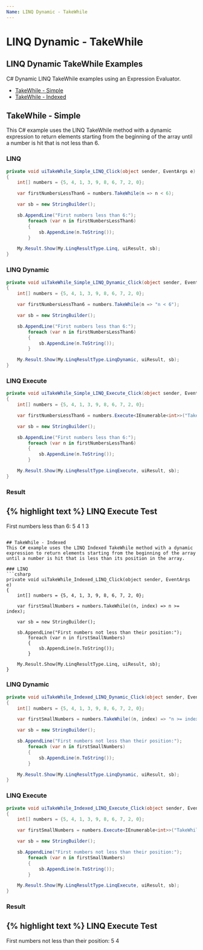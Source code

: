 ```yaml
---
Name: LINQ Dynamic - TakeWhile
---
```


# LINQ Dynamic - TakeWhile

## LINQ Dynamic TakeWhile Examples
C# Dynamic LINQ TakeWhile examples using an Expression Evaluator.

- [TakeWhile - Simple](#takewhile---simple)
- [TakeWhile - Indexed](#takewhile---indexed)

## TakeWhile - Simple
This C# example uses the LINQ TakeWhile method with a dynamic expression to return elements starting from the beginning of the array until a number is hit that is not less than 6.

### LINQ
```csharp
private void uiTakeWhile_Simple_LINQ_Click(object sender, EventArgs e)
{
	int[] numbers = {5, 4, 1, 3, 9, 8, 6, 7, 2, 0};

	var firstNumbersLessThan6 = numbers.TakeWhile(n => n < 6);

	var sb = new StringBuilder();

	sb.AppendLine("First numbers less than 6:");
		foreach (var n in firstNumbersLessThan6)
		{
			sb.AppendLine(n.ToString());
		}

	My.Result.Show(My.LinqResultType.Linq, uiResult, sb);
}
```

### LINQ Dynamic
```csharp
private void uiTakeWhile_Simple_LINQ_Dynamic_Click(object sender, EventArgs e)
{
	int[] numbers = {5, 4, 1, 3, 9, 8, 6, 7, 2, 0};

	var firstNumbersLessThan6 = numbers.TakeWhile(n => "n < 6");

	var sb = new StringBuilder();

	sb.AppendLine("First numbers less than 6:");
		foreach (var n in firstNumbersLessThan6)
		{
			sb.AppendLine(n.ToString());
		}

	My.Result.Show(My.LinqResultType.LinqDynamic, uiResult, sb);
}
```

### LINQ Execute
```csharp
private void uiTakeWhile_Simple_LINQ_Execute_Click(object sender, EventArgs e)
{
	int[] numbers = {5, 4, 1, 3, 9, 8, 6, 7, 2, 0};

	var firstNumbersLessThan6 = numbers.Execute<IEnumerable<int>>("TakeWhile(n => n < 6)");

	var sb = new StringBuilder();

	sb.AppendLine("First numbers less than 6:");
		foreach (var n in firstNumbersLessThan6)
		{
			sb.AppendLine(n.ToString());
		}

	My.Result.Show(My.LinqResultType.LinqExecute, uiResult, sb);
}
```

### Result
{% highlight text %}
LINQ Execute Test
------------------------------
First numbers less than 6:
5
4
1
3

```

## TakeWhile - Indexed
This C# example uses the LINQ Indexed TakeWhile method with a dynamic expression to return elements starting from the beginning of the array until a number is hit that is less than its position in the array.

### LINQ
```csharp
private void uiTakeWhile_Indexed_LINQ_Click(object sender, EventArgs e)
{
	int[] numbers = {5, 4, 1, 3, 9, 8, 6, 7, 2, 0};

	var firstSmallNumbers = numbers.TakeWhile((n, index) => n >= index);

	var sb = new StringBuilder();

	sb.AppendLine("First numbers not less than their position:");
		foreach (var n in firstSmallNumbers)
		{
			sb.AppendLine(n.ToString());
		}

	My.Result.Show(My.LinqResultType.Linq, uiResult, sb);
}
```

### LINQ Dynamic
```csharp
private void uiTakeWhile_Indexed_LINQ_Dynamic_Click(object sender, EventArgs e)
{
	int[] numbers = {5, 4, 1, 3, 9, 8, 6, 7, 2, 0};

	var firstSmallNumbers = numbers.TakeWhile((n, index) => "n >= index");

	var sb = new StringBuilder();

	sb.AppendLine("First numbers not less than their position:");
		foreach (var n in firstSmallNumbers)
		{
			sb.AppendLine(n.ToString());
		}

	My.Result.Show(My.LinqResultType.LinqDynamic, uiResult, sb);
}
```

### LINQ Execute
```csharp
private void uiTakeWhile_Indexed_LINQ_Execute_Click(object sender, EventArgs e)
{
	int[] numbers = {5, 4, 1, 3, 9, 8, 6, 7, 2, 0};

	var firstSmallNumbers = numbers.Execute<IEnumerable<int>>("TakeWhile((n, index) => n >= index)");

	var sb = new StringBuilder();

	sb.AppendLine("First numbers not less than their position:");
		foreach (var n in firstSmallNumbers)
		{
			sb.AppendLine(n.ToString());
		}

	My.Result.Show(My.LinqResultType.LinqExecute, uiResult, sb);
}
```

### Result
{% highlight text %}
LINQ Execute Test
------------------------------
First numbers not less than their position: 
5 
4

```
